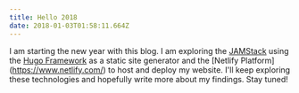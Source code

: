 ```yaml
---
title: Hello 2018
date: 2018-01-03T01:58:11.664Z
---
```

I am starting the new year with this blog. I am exploring the [JAMStack](https://jamstack.org) using the [Hugo Framework](https://gohugo.io/) as a static site generator and the \[Netlify Platform] (https://www.netlify.com/) to host and deploy my website. I'll keep exploring these technologies and hopefully write more about my findings. Stay tuned!
